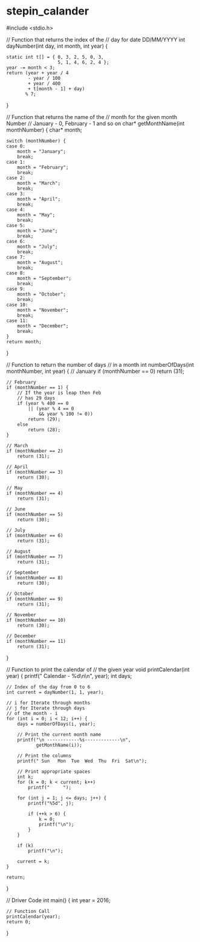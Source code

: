 # stepin_calander
#include <stdio.h>
  
// Function that returns the index of the
// day for date DD/MM/YYYY
int dayNumber(int day, int month, int year)
{
  
    static int t[] = { 0, 3, 2, 5, 0, 3,
                       5, 1, 4, 6, 2, 4 };
    year -= month < 3;
    return (year + year / 4
            - year / 100
            + year / 400
            + t[month - 1] + day)
           % 7;
}
  
// Function that returns the name of the
// month for the given month Number
// January - 0, February - 1 and so on
char* getMonthName(int monthNumber)
{
    char* month;
  
    switch (monthNumber) {
    case 0:
        month = "January";
        break;
    case 1:
        month = "February";
        break;
    case 2:
        month = "March";
        break;
    case 3:
        month = "April";
        break;
    case 4:
        month = "May";
        break;
    case 5:
        month = "June";
        break;
    case 6:
        month = "July";
        break;
    case 7:
        month = "August";
        break;
    case 8:
        month = "September";
        break;
    case 9:
        month = "October";
        break;
    case 10:
        month = "November";
        break;
    case 11:
        month = "December";
        break;
    }
    return month;
}
  
// Function to return the number of days
// in a month
int numberOfDays(int monthNumber, int year)
{
    // January
    if (monthNumber == 0)
        return (31);
  
    // February
    if (monthNumber == 1) {
        // If the year is leap then Feb
        // has 29 days
        if (year % 400 == 0
            || (year % 4 == 0
                && year % 100 != 0))
            return (29);
        else
            return (28);
    }
  
    // March
    if (monthNumber == 2)
        return (31);
  
    // April
    if (monthNumber == 3)
        return (30);
  
    // May
    if (monthNumber == 4)
        return (31);
  
    // June
    if (monthNumber == 5)
        return (30);
  
    // July
    if (monthNumber == 6)
        return (31);
  
    // August
    if (monthNumber == 7)
        return (31);
  
    // September
    if (monthNumber == 8)
        return (30);
  
    // October
    if (monthNumber == 9)
        return (31);
  
    // November
    if (monthNumber == 10)
        return (30);
  
    // December
    if (monthNumber == 11)
        return (31);
}
  
// Function to print the calendar of
// the given year
void printCalendar(int year)
{
    printf("     Calendar - %d\n\n", year);
    int days;
  
    // Index of the day from 0 to 6
    int current = dayNumber(1, 1, year);
  
    // i for Iterate through months
    // j for Iterate through days
    // of the month - i
    for (int i = 0; i < 12; i++) {
        days = numberOfDays(i, year);
  
        // Print the current month name
        printf("\n ------------%s-------------\n",
               getMonthName(i));
  
        // Print the columns
        printf(" Sun   Mon  Tue  Wed  Thu  Fri  Sat\n");
  
        // Print appropriate spaces
        int k;
        for (k = 0; k < current; k++)
            printf("     ");
  
        for (int j = 1; j <= days; j++) {
            printf("%5d", j);
  
            if (++k > 6) {
                k = 0;
                printf("\n");
            }
        }
  
        if (k)
            printf("\n");
  
        current = k;
    }
  
    return;
}
  
// Driver Code
int main()
{
    int year = 2016;
  
    // Function Call
    printCalendar(year);
    return 0;
}

